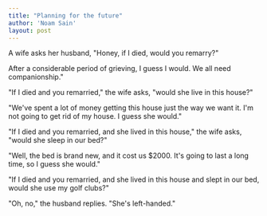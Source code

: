 ```yaml
---
title: "Planning for the future"
author: 'Noam Sain'
layout: post
---
```


A wife asks her husband, "Honey, if I died, would you remarry?"

After a considerable period of grieving, I guess I would. We all need companionship."

"If I died and you remarried," the wife asks, "would she live in this house?"

"We've spent a lot of money getting this house just the way we want it. I'm not going to get rid of my house. I guess she would."

"If I died and you remarried, and she lived in this house," the wife asks, "would she sleep in our bed?"

"Well, the bed is brand new, and it cost us $2000. It's going to last a long time, so I guess she would."

"If I died and you remarried, and she lived in this house and slept in our bed, would she use my golf clubs?"

"Oh, no," the husband replies. "She's left-handed."